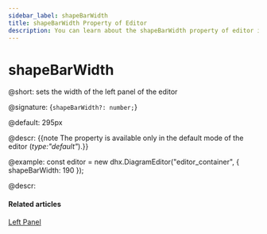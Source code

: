 ```yaml
---
sidebar_label: shapeBarWidth
title: shapeBarWidth Property of Editor
description: You can learn about the shapeBarWidth property of editor in the documentation of the DHTMLX JavaScript Diagram library. Browse developer guides and API reference, try out code examples and live demos, and download a free 30-day evaluation version of DHTMLX Diagram.
---
```


# shapeBarWidth

@short: sets the width of the left panel of the editor

@signature: {`shapeBarWidth?: number;`}

@default: 295px

@descr:
{{note The property is available only in the default mode of the editor (*type:"default"*).}}

@example:
const editor = new dhx.DiagramEditor("editor_container", {
    shapeBarWidth: 190
});

@descr:

#### Related articles

[Left Panel](../../../guides/diagram_editor/left_panel/)